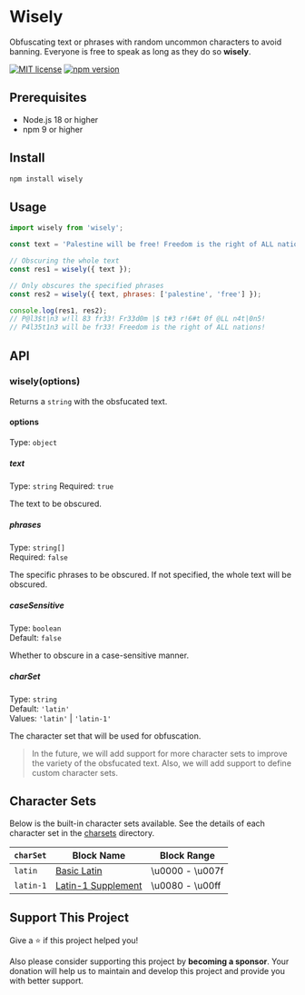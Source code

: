 # Wisely

Obfuscating text or phrases with random uncommon characters to avoid banning. Everyone is free to speak as long as they do so **wisely**.

[![MIT license](https://img.shields.io/github/license/fityannugroho/wisely.svg)](https://github.com/fityannugroho/wisely/blob/main/LICENSE)
[![npm version](https://img.shields.io/npm/v/wisely.svg)](https://www.npmjs.com/package/wisely)

## Prerequisites

- Node.js 18 or higher
- npm 9 or higher

## Install

```sh
npm install wisely
```

## Usage

```js
import wisely from 'wisely';

const text = 'Palestine will be free! Freedom is the right of ALL nations!';

// Obscuring the whole text
const res1 = wisely({ text });

// Only obscures the specified phrases
const res2 = wisely({ text, phrases: ['palestine', 'free'] });

console.log(res1, res2);
// P@l3$t|n3 w!ll 83 fr33! Fr33d0m |$ t#3 r!6#t 0f @LL n4t|0n5!
// P4l35t1n3 will be fr33! Freedom is the right of ALL nations!
```

## API

### wisely(options)

Returns a `string` with the obsfucated text.

#### options

Type: `object`

##### text

Type: `string`
Required: `true`

The text to be obscured.

##### phrases

Type: `string[]` \
Required: `false`

The specific phrases to be obscured. If not specified, the whole text will be obscured.

##### caseSensitive

Type: `boolean` \
Default: `false`

Whether to obscure in a case-sensitive manner.

##### charSet

Type: `string` \
Default: `'latin'` \
Values: `'latin'` | `'latin-1'`

The character set that will be used for obfuscation.

> In the future, we will add support for more character sets to improve the variety of the obsfucated text. Also, we will add support to define custom character sets.

## Character Sets

Below is the built-in character sets available. See the details of each character set in the [charsets](./charsets) directory.

| `charSet` | Block Name | Block Range |
| ---- | --------- | ----- |
| `latin` | [Basic Latin](https://unicodeplus.com/block/0000) | \u0000 - \u007f |
| `latin-1` | [Latin-1 Supplement](https://unicodeplus.com/block/0080) | \u0080 - \u00ff |

## Support This Project

Give a ⭐️ if this project helped you!

Also please consider supporting this project by **becoming a sponsor**. Your donation will help us to maintain and develop this project and provide you with better support.
